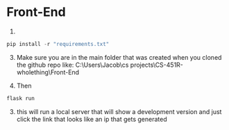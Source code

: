 # Front-End

1. 
```powershell
pip install -r "requirements.txt"
```

3. Make sure you are in the main folder that was created when you cloned the github repo like:
C:\Users\Jacob\cs projects\CS-451R-wholething\Front-End

2. Then 
```powershell
flask run
```

3. this will run a local server that will show a development version and just click the link that looks like an ip that gets generated
